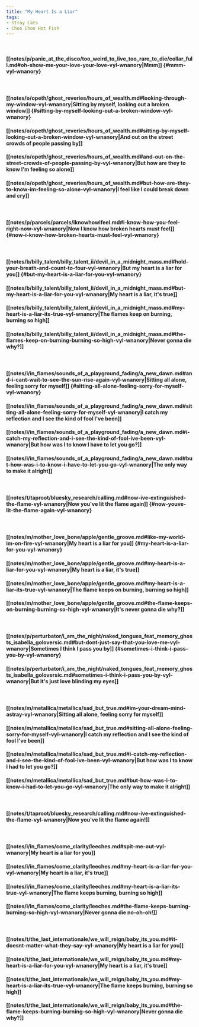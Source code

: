```yaml
---
title: "My Heart Is a Liar"
tags:
- Stray Cats
- Choo Choo Hot Fish
---
```

&nbsp;
#### [[notes/p/panic_at_the_disco/too_weird_to_live_too_rare_to_die/collar_full.md#oh-show-me-your-love-your-love-vyl-wnanory|Mmm]] {#mmm-vyl-wnanory}
&nbsp;
#### [[notes/o/opeth/ghost_reveries/hours_of_wealth.md#looking-through-my-window-vyl-wnanory|Sitting by myself, looking out a broken window]] {#sitting-by-myself-looking-out-a-broken-window-vyl-wnanory}
#### [[notes/o/opeth/ghost_reveries/hours_of_wealth.md#sitting-by-myself-looking-out-a-broken-window-vyl-wnanory|And out on the street crowds of people passing by]]
#### [[notes/o/opeth/ghost_reveries/hours_of_wealth.md#and-out-on-the-street-crowds-of-people-passing-by-vyl-wnanory|But how are they to know I'm feeling so alone]]
#### [[notes/o/opeth/ghost_reveries/hours_of_wealth.md#but-how-are-they-to-know-im-feeling-so-alone-vyl-wnanory|I feel like I could break down and cry]]
&nbsp;
#### [[notes/p/parcels/parcels/iknowhowifeel.md#i-know-how-you-feel-right-now-vyl-wnanory|Now I know how broken hearts must feel]] {#now-i-know-how-broken-hearts-must-feel-vyl-wnanory}
&nbsp;
#### [[notes/b/billy_talent/billy_talent_ii/devil_in_a_midnight_mass.md#hold-your-breath-and-count-to-four-vyl-wnanory|But my heart is a liar for you]] {#but-my-heart-is-a-liar-for-you-vyl-wnanory}
#### [[notes/b/billy_talent/billy_talent_ii/devil_in_a_midnight_mass.md#but-my-heart-is-a-liar-for-you-vyl-wnanory|My heart is a liar, it's true]]
#### [[notes/b/billy_talent/billy_talent_ii/devil_in_a_midnight_mass.md#my-heart-is-a-liar-its-true-vyl-wnanory|The flames keep on burning, burning so high]]
#### [[notes/b/billy_talent/billy_talent_ii/devil_in_a_midnight_mass.md#the-flames-keep-on-burning-burning-so-high-vyl-wnanory|Never gonna die   why?]]
&nbsp;
#### [[notes/i/in_flames/sounds_of_a_playground_fading/a_new_dawn.md#and-i-cant-wait-to-see-the-sun-rise-again-vyl-wnanory|Sitting all alone, feeling sorry for myself]] {#sitting-all-alone-feeling-sorry-for-myself-vyl-wnanory}
#### [[notes/i/in_flames/sounds_of_a_playground_fading/a_new_dawn.md#sitting-all-alone-feeling-sorry-for-myself-vyl-wnanory|I catch my reflection and I see the kind of fool I've been]]
#### [[notes/i/in_flames/sounds_of_a_playground_fading/a_new_dawn.md#i-catch-my-reflection-and-i-see-the-kind-of-fool-ive-been-vyl-wnanory|But how was I to know I have to let you go?]]
#### [[notes/i/in_flames/sounds_of_a_playground_fading/a_new_dawn.md#but-how-was-i-to-know-i-have-to-let-you-go-vyl-wnanory|The only way to make it alright]]
&nbsp;
#### [[notes/t/taproot/bluesky_research/calling.md#now-ive-extinguished-the-flame-vyl-wnanory|Now you've lit the flame again]] {#now-youve-lit-the-flame-again-vyl-wnanory}
&nbsp;
#### [[notes/m/mother_love_bone/apple/gentle_groove.md#like-my-world-im-on-fire-vyl-wnanory|My heart is a liar for you]] {#my-heart-is-a-liar-for-you-vyl-wnanory}
#### [[notes/m/mother_love_bone/apple/gentle_groove.md#my-heart-is-a-liar-for-you-vyl-wnanory|My heart is a liar, it's true]]
#### [[notes/m/mother_love_bone/apple/gentle_groove.md#my-heart-is-a-liar-its-true-vyl-wnanory|The flame keeps on burning, burning so high]]
#### [[notes/m/mother_love_bone/apple/gentle_groove.md#the-flame-keeps-on-burning-burning-so-high-vyl-wnanory|It's never gonna die   why?]]
&nbsp;
#### [[notes/p/perturbator/i_am_the_night/naked_tongues_feat_memory_ghosts_isabella_goloversic.md#but-dont-just-say-that-you-love-me-vyl-wnanory|Sometimes I think I pass you by]] {#sometimes-i-think-i-pass-you-by-vyl-wnanory}
#### [[notes/p/perturbator/i_am_the_night/naked_tongues_feat_memory_ghosts_isabella_goloversic.md#sometimes-i-think-i-pass-you-by-vyl-wnanory|But it's just love blinding my eyes]]
&nbsp;
#### [[notes/m/metallica/metallica/sad_but_true.md#im-your-dream-mind-astray-vyl-wnanory|Sitting all alone, feeling sorry for myself]]
#### [[notes/m/metallica/metallica/sad_but_true.md#sitting-all-alone-feeling-sorry-for-myself-vyl-wnanory|I catch my reflection and I see the kind of fool I've been]]
#### [[notes/m/metallica/metallica/sad_but_true.md#i-catch-my-reflection-and-i-see-the-kind-of-fool-ive-been-vyl-wnanory|But how was I to know I had to let you go?]]
#### [[notes/m/metallica/metallica/sad_but_true.md#but-how-was-i-to-know-i-had-to-let-you-go-vyl-wnanory|The only way to make it alright]]
&nbsp;
#### [[notes/t/taproot/bluesky_research/calling.md#now-ive-extinguished-the-flame-vyl-wnanory|Now you've lit the flame again!]]
&nbsp;
#### [[notes/i/in_flames/come_clarity/leeches.md#spit-me-out-vyl-wnanory|My heart is a liar for you]]
#### [[notes/i/in_flames/come_clarity/leeches.md#my-heart-is-a-liar-for-you-vyl-wnanory|My heart is a liar, it's true]]
#### [[notes/i/in_flames/come_clarity/leeches.md#my-heart-is-a-liar-its-true-vyl-wnanory|The flame keeps burning, burning so high]]
#### [[notes/i/in_flames/come_clarity/leeches.md#the-flame-keeps-burning-burning-so-high-vyl-wnanory|Never gonna die   no-oh-oh!]]
&nbsp;
#### [[notes/t/the_last_internationale/we_will_reign/baby_its_you.md#it-doesnt-matter-what-they-say-vyl-wnanory|My heart is a liar for you]]
#### [[notes/t/the_last_internationale/we_will_reign/baby_its_you.md#my-heart-is-a-liar-for-you-vyl-wnanory|My heart is a liar, it's true]]
#### [[notes/t/the_last_internationale/we_will_reign/baby_its_you.md#my-heart-is-a-liar-its-true-vyl-wnanory|The flame keeps burning, burning so high]]
#### [[notes/t/the_last_internationale/we_will_reign/baby_its_you.md#the-flame-keeps-burning-burning-so-high-vyl-wnanory|Never gonna die   why?]]
